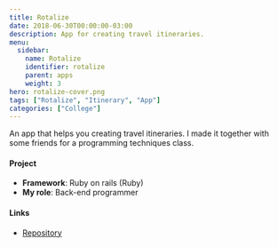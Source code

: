 ```yaml
---
title: Rotalize
date: 2018-06-30T00:00:00-03:00
description: App for creating travel itineraries.
menu:
  sidebar:
    name: Rotalize
    identifier: rotalize
    parent: apps
    weight: 3
hero: rotalize-cover.png
tags: ["Rotalize", "Itinerary", "App"]
categories: ["College"]
---
```


An app that helps you creating travel itineraries. I made it together with some friends for a programming techniques class.
<!--more-->

#### Project
* **Framework**: Ruby on rails (Ruby)
* **My role**: Back-end programmer

#### Links
* [Repository](https://github.com/IceMage144/Rotalize)